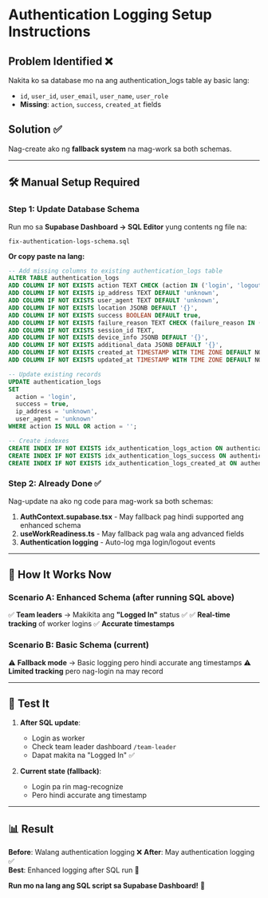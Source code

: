# Authentication Logging Setup Instructions

## Problem Identified ❌
Nakita ko sa database mo na ang authentication_logs table ay basic lang:
- `id`, `user_id`, `user_email`, `user_name`, `user_role`
- **Missing**: `action`, `success`, `created_at` fields

## Solution ✅
Nag-create ako ng **fallback system** na mag-work sa both schemas.

---

## 🛠️ Manual Setup Required

### **Step 1: Update Database Schema**
Run mo sa **Supabase Dashboard → SQL Editor** yung contents ng file na:
```
fix-authentication-logs-schema.sql
```

**Or copy paste na lang:**
```sql
-- Add missing columns to existing authentication_logs table
ALTER TABLE authentication_logs 
ADD COLUMN IF NOT EXISTS action TEXT CHECK (action IN ('login', 'logout', 'password_reset', 'account_locked', 'account_unlocked')),
ADD COLUMN IF NOT EXISTS ip_address TEXT DEFAULT 'unknown',
ADD COLUMN IF NOT EXISTS user_agent TEXT DEFAULT 'unknown',
ADD COLUMN IF NOT EXISTS location JSONB DEFAULT '{}',
ADD COLUMN IF NOT EXISTS success BOOLEAN DEFAULT true,
ADD COLUMN IF NOT EXISTS failure_reason TEXT CHECK (failure_reason IN ('invalid_credentials', 'account_deactivated', 'account_locked', 'invalid_token', 'session_expired')),
ADD COLUMN IF NOT EXISTS session_id TEXT,
ADD COLUMN IF NOT EXISTS device_info JSONB DEFAULT '{}',
ADD COLUMN IF NOT EXISTS additional_data JSONB DEFAULT '{}',
ADD COLUMN IF NOT EXISTS created_at TIMESTAMP WITH TIME ZONE DEFAULT NOW(),
ADD COLUMN IF NOT EXISTS updated_at TIMESTAMP WITH TIME ZONE DEFAULT NOW();

-- Update existing records
UPDATE authentication_logs 
SET 
  action = 'login',
  success = true,
  ip_address = 'unknown',
  user_agent = 'unknown'
WHERE action IS NULL OR action = '';

-- Create indexes
CREATE INDEX IF NOT EXISTS idx_authentication_logs_action ON authentication_logs(action);
CREATE INDEX IF NOT EXISTS idx_authentication_logs_success ON authentication_logs(success);
CREATE INDEX IF NOT EXISTS idx_authentication_logs_created_at ON authentication_logs(created_at DESC);
```

### **Step 2: Already Done ✅**
Nag-update na ako ng code para mag-work sa both schemas:

1. **AuthContext.supabase.tsx** - May fallback pag hindi supported ang enhanced schema
2. **useWorkReadiness.ts** - May fallback pag wala ang advanced fields
3. **Authentication logging** - Auto-log mga login/logout events

---

## 🎯 How It Works Now

### **Scenario A: Enhanced Schema** (after running SQL above)
✅ **Team leaders** → Makikita ang **"Logged In"** status ✅
✅ **Real-time tracking** of worker logins
✅ **Accurate timestamps** 

### **Scenario B: Basic Schema** (current)
⚠️ **Fallback mode** → Basic logging pero hindi accurate ang timestamps
⚠️ **Limited tracking** pero nag-login na may record

---

## 🧪 Test It

1. **After SQL update**: 
   - Login as worker
   - Check team leader dashboard `/team-leader`
   - Dapat makita na "Logged In" ✅

2. **Current state (fallback)**:
   - Login pa rin mag-recognize
   - Pero hindi accurate ang timestamp

---

## 📊 Result

**Before**: Walang authentication logging ❌
**After**: May authentication logging ✅ <br>
**Best**: Enhanced logging after SQL run 🎯

**Run mo na lang ang SQL script sa Supabase Dashboard!** 🚀



























